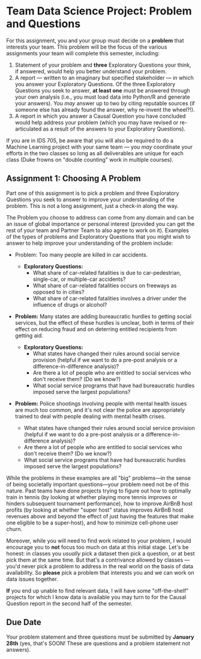 # Team Data Science Project: Problem and Questions

For this assignment, you and your group must decide on a **problem** that interests your team. This problem will be the focus of the various assignments your team will complete this semester, including:

1. Statement of your problem and **three** Exploratory Questions your think, if answered, would help you better understand your problem.
2. A report — written to an imaginary but specified stakeholder — in which you answer your Exploratory Questions. Of the three Exploratory Questions you seek to answer, **at least one** must be answered through your own analysis (i.e., you must load data into Python/R and generate your answers). You *may* answer up to two by citing reputable sources (if someone else has already found the answer, why re-invent the wheel?!).
3. A report in which you answer a Causal Question you have concluded would help address your problem (which you may have revised or re-articulated as a result of the answers to your Exploratory Questions).

If you are in IDS 705, be aware that you will also be required to do a Machine Learning project with your same team — you *may* coordinate your efforts in the two classes so long as all deliverables are unique for each class (Duke frowns on "double counting" work in multiple courses).

## Assignment 1: Choosing A Problem

Part one of this assignment is to pick a problem and three Exploratory Questions you seek to answer to improve your understanding of the problem. This is not a long assignment, just a check-in along the way.

The Problem you choose to address can come from any domain and can be an issue of global importance or personal interest (provided you can get the rest of your team and Partner Team to also agree to work on it). Examples of the types of problems and Exploratory Questions that you might wish to answer to help improve your understanding of the problem include:

- Problem: Too many people are killed in car accidents.
    - **Exploratory Questions:**
        -  What share of car-related fatalities is due to car-pedestrian, single-car, or multiple-car accidents?
        -  What share of car-related fatalities occurs on freeways as opposed to in cities?
        -  What share of car-related fatalities involves a driver under the influence of drugs or alcohol?

-  **Problem:** Many states are adding bureaucratic hurdles to getting social services, but the effect of these hurdles is unclear, both in terms of their effect on reducing fraud and on deterring entitled recipients from getting aid.
    - **Exploratory Questions:**
        -  What states have changed their rules around social service provision (helpful if we want to do a pre-post analysis or a difference-in-difference analysis)?
        -  Are there a lot of people who are entitled to social services who don't receive them? (Do we know?)
        -  What social service programs that have had bureaucratic hurdles imposed serve the largest populations?
- **Problem:** Police shootings involving people with mental health issues are much too common, and it's not clear the police are appropriately trained to deal with people dealing with mental health crises.
    -  What states have changed their rules around social service provision (helpful if we want to do a pre-post analysis or a difference-in-difference analysis)?
    -  Are there a lot of people who are entitled to social services who don't receive them? (Do we know?)
    -  What social service programs that have had bureaucratic hurdles imposed serve the largest populations?

While the problems in these examples are all "big" problems—in the sense of being societally important questions—your problem need not be of this nature. Past teams have done projects trying to figure out how to optimally train in tennis (by looking at whether playing more tennis improves or hinders subsequent tournament performance), how to improve AirBnB host profits (by looking at whether "super host" status improves AirBnB host revenues above and beyond the effect of just having the features that make one eligible to be a super-host), and how to minimize cell-phone user churn.

Moreover, while you will need to find work related to your problem, I would encourage you to **not** focus too much on data at this initial stage. Let's be honest: in classes you *usually* pick a dataset then pick a question, or at best pick them at the same time. But that's a contrivance allowed by classes — you'd never pick a problem to address in the real world on the basis of data availability. So **please** pick a problem that interests you and we can work on data issues together. 

**If** you end up unable to find relevant data, I will have some "off-the-shelf" projects for which I know data is available you may turn to for the Causal Question report in the second half of the semester.

## Due Date

Your problem statement and three questions must be submitted by **January 28th** (yes, that's SOON! These are questions and a problem statement not answers).

